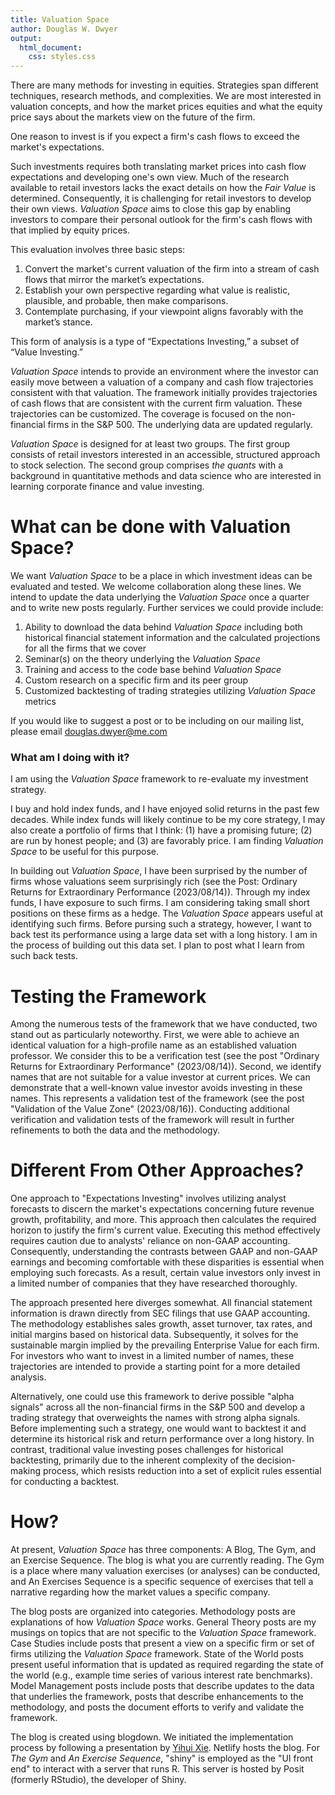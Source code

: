 ```yaml
---
title: Valuation Space
author: Douglas W. Dwyer
output: 
  html_document:
    css: styles.css
---
```


There are many methods for investing in equities. Strategies span different techniques, research methods, and complexities. We are most interested in valuation concepts, and how the market prices equities and what the equity price says about the markets view on the future of the firm.

One reason to invest is if you expect a firm's cash flows to exceed the market's expectations. 

Such investments requires both translating market prices into cash flow expectations and developing one's own view. Much of the research available to retail investors lacks the exact details on how the _Fair Value_ is determined. Consequently, it is challenging for retail investors to develop their own views. _Valuation Space_ aims to close this gap by enabling investors to compare their personal outlook for the firm's cash flows with that implied by equity prices.

This evaluation involves three basic steps: 

1.	Convert the market's current valuation of the firm into a stream of cash flows that mirror the market’s expectations. 
2.	Establish your own perspective regarding what value is realistic, plausible, and probable, then make comparisons. 
3.	Contemplate purchasing, if your viewpoint aligns favorably with the market’s stance. 

This form of analysis is a type of “Expectations Investing,” a subset of “Value Investing.”

_Valuation Space_ intends to provide an environment where the investor can easily move between a valuation of a company and cash flow trajectories consistent with that valuation. The framework initially provides trajectories of cash flows that are consistent with the current firm valuation. These trajectories can be customized. The coverage is focused on the non-financial firms in the S&P 500. The underlying data are updated regularly. 

_Valuation Space_ is designed for at least two groups. The first group consists of retail investors interested in an accessible, structured approach to stock selection.  The second group comprises _the quants_ with a background in quantitative methods and data science who are interested in learning corporate finance and value investing. 

# What can be done with Valuation Space?

We want _Valuation Space_ to be a place in which investment ideas can be evaluated and tested. We welcome collaboration along these lines.  We intend to update the data underlying the _Valuation Space_ once a quarter and to write new posts regularly.  Further services we could provide include:

1) Ability to download the data behind _Valuation Space_ including both historical financial statement information and the calculated projections for all the firms that we cover
2) Seminar(s) on the theory underlying the _Valuation Space_
3) Training and access to the code base behind _Valuation Space_
4) Custom research on a specific firm and its peer group
5) Customized backtesting of trading strategies utilizing _Valuation Space_ metrics

If you would like to suggest a post or to be including on our mailing list, please email douglas.dwyer@me.com

### What am I doing with it?

I am using the _Valuation Space_ framework to re-evaluate my investment strategy. 

I buy and hold index funds, and I have enjoyed solid returns in the past few decades. While index funds will likely continue to be my core strategy, I may also create a portfolio of firms that I think: (1) have a promising future; (2) are run by honest people; and (3) are favorably price. I am finding _Valuation Space_ to be useful for this purpose.

In building out _Valuation Space_, I have been surprised by the number of firms whose valuations seem surprisingly rich (see the Post: Ordinary Returns for Extraordinary Performance (2023/08/14)). Through my index funds, I have exposure to such firms. I am considering taking small short positions on these firms as a hedge.  The _Valuation Space_ appears useful at identifying such firms. Before pursing such a strategy, however, I want to back test its performance using a large data set with a long history. I am in the process of building out this data set. I plan to post what I learn from such back tests.

# Testing the Framework

Among the numerous tests of the framework that we have conducted, two stand out as particularly noteworthy. First, we were able to achieve an identical valuation for a high-profile name as an established valuation professor. We consider this to be a verification test (see the post "Ordinary Returns for Extraordinary Performance" (2023/08/14)). Second, we identify names that are not suitable for a value investor at current prices. We can demonstrate that a well-known value investor avoids investing in these names. This represents a validation test of the framework (see the post "Validation of the Value Zone" (2023/08/16)). Conducting additional verification and validation tests of the framework will result in further refinements to both the data and the methodology.

# Different From Other Approaches?

One approach to "Expectations Investing" involves utilizing analyst forecasts to discern the market's expectations concerning future revenue growth, profitability, and more. This approach then calculates the required horizon to justify the firm's current value. Executing this method effectively requires caution due to analysts' reliance on non-GAAP accounting. Consequently, understanding the contrasts between GAAP and non-GAAP earnings and becoming comfortable with these disparities is essential when employing such forecasts. As a result, certain value investors only invest in a limited number of companies that they have researched thoroughly.

The approach presented here diverges somewhat. All financial statement information is drawn directly from SEC filings that use GAAP accounting. The methodology establishes sales growth, asset turnover, tax rates, and initial margins based on historical data. Subsequently, it solves for the sustainable margin implied by the prevailing Enterprise Value for each firm. For investors who want to invest in a limited number of names, these trajectories are intended to provide a starting point for a more detailed analysis.

Alternatively, one could use this framework to derive possible "alpha signals" across all the non-financial firms in the S&P 500 and develop a trading strategy that overweights the names with strong alpha signals. Before implementing such a strategy, one would want to backtest it and determine its historical risk and return performance over a long history. In contrast, traditional value investing poses challenges for historical backtesting, primarily due to the inherent complexity of the decision-making process, which resists reduction into a set of explicit rules essential for conducting a backtest.


# How? 

At present, _Valuation Space_ has three components: A Blog, The Gym, and an Exercise Sequence.  The blog is what you are currently reading.  The Gym is a place where many valuation exercises (or analyses) can be conducted, and An Exercises Sequence is a specific sequence of exercises that tell a narrative regarding how the market values a specific company. 

The blog posts are organized into categories. Methodology posts are explanations of how _Valuation Space_ works.  General Theory posts are my musings on topics that are not specific to the _Valuation Space_ framework.  Case Studies include posts that present a view on a specific firm or set of firms utilizing the _Valuation Space_ framework.  State of the World posts present useful information that is updated as required regarding the state of the world (e.g., example time series of various interest rate benchmarks).  Model Management posts include posts that describe updates to the data that underlies the framework, posts that describe enhancements to the methodology, and posts the document efforts to verify and validate the framework.

The blog is created using blogdown. We initiated the implementation process by following a presentation by <a href="https://yihui.org/en/2022/06/user-blogdown/" target="_blank">Yihui Xie</a>. Netlify hosts the blog. For _The Gym_ and _An Exercise Sequence_, "shiny" is employed as the "UI front end" to interact with a server that runs R. This server is hosted by Posit (formerly RStudio), the developer of Shiny.  